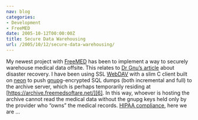 ```yaml
---
nav: blog
categories:
- Development
- FreeMED
date: 2005-10-12T00:00:00Z
title: Secure Data Warehousing
url: /2005/10/12/secure-data-warehousing/
---
```


My newest project with [FreeMED][1] has been to implement a way to securely warehouse medical data offsite. This relates to [Dr Gnu’s article][2] about disaster recovery. I have been using SSL [WebDAV][3] with a slim C client built on [neon][4] to push [gnupg][5]-encrypted SQL dumps (both incremental and full) to the archive server, which is perhaps temporarily residing at [https://archive.freemedsoftare.net/][6]. In this way, whoever is hosting the archive cannot read the medical data without the gnupg keys held only by the provider who “owns” the medical records. [HIPAA compliance][7], here we are …

 [1]: http://freemedsoftware.org/
 [2]: http://drgnu.blogspot.com/2005/10/disaster-planning.html
 [3]: http://www.webdav.org/
 [4]: http://www.webdav.org/neon/
 [5]: http://www.gnupg.org/
 [6]: https://archive.freemedsoftware.net/
 [7]: http://www.aapsonline.org/confiden/survcomm.htm
